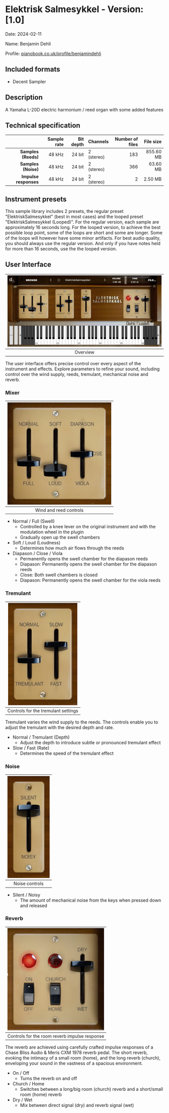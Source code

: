 # Elektrisk Salmesykkel - Version: [1.0]

Date: 2024-02-11

Name: Benjamin Dehli

Profile: [pianobook.co.uk/profile/benjamindehli](https://www.pianobook.co.uk/profile/benjamindehli/)

## Included formats

- Decent Sampler

## Description

A Yamaha L-20D electric harmonium / reed organ with some added features

## Technical specification

|                       | Sample rate | Bit depth | Channels   | Number of files | File size  |
|----------------------:|------------:|----------:|------------|----------------:|-----------:|
|  **Samples (Reeds)**  |      48 kHz |    24 bit | 2 (stereo) |             183 |  855.60 MB |
|  **Samples (Noise)**  |      48 kHz |    24 bit | 2 (stereo) |             366 |   63.60 MB |
| **Impulse responses** |      48 kHz |    24 bit | 2 (stereo) |               2 |    2.50 MB |

## Instrument presets

This sample library includes 2 presets, the regular preset "ElektriskSalmesykkel" (best in most cases) and the looped preset "ElektriskSalmesykkel (Looped)". For the regular version, each sample are approximately 16 seconds long. For the looped version, to achieve the best possible loop point, some of the loops are short and some are longer. Some of the loops will however have some minor artifacts. For best audio quality, you should always use the regular version. And only if you have notes held for more than 16 seconds, use the the looped version.

## User Interface

|![Overview](/Screenshots/elektrisk-salmesykkel.png)|
|:--:|
|Overview|

The user interface offers precise control over every aspect of the instrument and effects.
Explore parameters to refine your sound, including control over the wind supply, reeds, tremulant, mechanical noise and reverb.

### Mixer

|![Wind and reed controls](/Screenshots/mixer.png)|
|:--:|
|Wind and reed controls|

- Normal / Full (Swell)
  - Controlled by a knee lever on the original instrument and with the modulation wheel in the plugin
  - Gradually open up the swell chambers
- Soft / Loud (Loudness)
  - Determines how much air flows through the reeds
- Diapason / Close / Viola
  - Permanently opens the swell chamber for the diapason reeds
  - Diapason: Permanently opens the swell chamber for the diapason reeds
  - Close: Both swell chambers is closed
  - Diapason: Permanently opens the swell chamber for the viola reeds

### Tremulant

|![Controls for the vibrato settings](/Screenshots/tremulant.png)|
|:--:|
|Controls for the tremulant settings|

Tremulant varies the wind supply to the reeds. The controls enable you to adjust the tremulant with the desired depth and rate.

- Normal / Tremulant (Depth)
  - Adjust the depth to introduce subtle or pronounced tremulant effect
- Slow / Fast (Rate)
  - Determines the speed of the tremulant effect

### Noise

|![Noise controls](/Screenshots/noise.png)|
|:--:|
|Noise controls|

- Silent / Noisy
  - The amount of mechanical noise from the keys when pressed down and released

### Reverb

|![Controls for the room reverb impulse response](/Screenshots/reverb.png)|
|:--:|
|Controls for the room reverb impulse response|

The reverb are achieved using carefully crafted impulse responses of a Chase Bliss Audio & Meris CXM 1978 reverb pedal. The short reverb, evoking the intimacy of a small room (home), and the long reverb (church), enveloping your sound in the vastness of a spacious environment.

- On / Off
  - Turns the reverb on and off
- Church / Home
  - Switches between a long/big room (church) reverb and a short/small room (home) reverb
- Dry / Wet
  - Mix between direct signal (dry) and reverb signal (wet)
